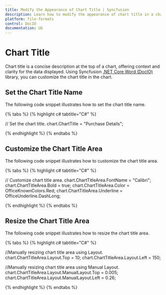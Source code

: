 ```yaml
---
title: Modify the Appearance of Chart Title | Syncfusion
description: Learn how to modify the appearance of chart title in a chart in a Word document using Syncfusion .NET Core Word (DocIO) library without Microsoft Word.
platform: file-formats
control: DocIO
documentation: UG
---
```


# Chart Title

Chart title is a concise description at the top of a chart, offering context and clarity for the data displayed. Using Syncfusion [.NET Core Word (DocIO)](https://www.syncfusion.com/document-processing/word-framework/net-core/word-library) library, you can customize the chart title in the chart.

## Set the Chart Title Name

The following code snippet illustrates how to set the chart title name.

{% tabs %}
{% highlight c# tabtitle="C#" %}

// Set the chart title.
chart.ChartTitle = "Purchase Details";

{% endhighlight %}
{% endtabs %}

## Customize the Chart Title Area

The following code snippet illustrates how to customize the chart title area.

{% tabs %}
{% highlight c# tabtitle="C#" %}

// Customize chart title area.
chart.ChartTitleArea.FontName = "Calibri";
chart.ChartTitleArea.Bold = true;
chart.ChartTitleArea.Color = OfficeKnownColors.Red;
chart.ChartTitleArea.Underline = OfficeUnderline.DashLong;

{% endhighlight %}
{% endtabs %}

## Resize the Chart Title Area

The following code snippet illustrates how to resize the chart title area.

{% tabs %}
{% highlight c# tabtitle="C#" %}

//Manually resizing chart title area using Layout.
chart.ChartTitleArea.Layout.Top = 10;
chart.ChartTitleArea.Layout.Left = 150;

//Manually resizing chart title area using Manual Layout.
chart.ChartTitleArea.Layout.ManualLayout.Top = 0.005;
chart.ChartTitleArea.Layout.ManualLayout.Left = 0.26;

{% endhighlight %}
{% endtabs %}